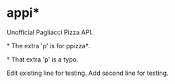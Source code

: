 # appi*
Unofficial Pagliacci Pizza API.

<p>* The extra 'p' is for ppizza†.</p>
<p>† That extra 'p' is a typo.</p>

Edit existing line for testing.
Add second line for testing.
